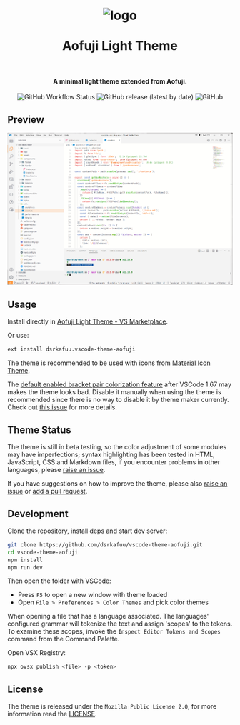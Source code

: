 <h1 align="center">
  <br />
  <img src="https://raw.githubusercontent.com/dsrkafuu/vscode-theme-aofuji/main/src/icon.png" alt="logo" width="128" />
  <br /><br />
  Aofuji Light Theme
  <br /><br />
</h1>

<h4 align="center">A minimal light theme extended from Aofuji.</h4>

<p align="center">
  <img alt="GitHub Workflow Status" src="https://img.shields.io/github/workflow/status/dsrkafuu/vscode-theme-aofuji/test">&nbsp;<img alt="GitHub release (latest by date)" src="https://img.shields.io/github/v/release/dsrkafuu/vscode-theme-aofuji">&nbsp;<img alt="GitHub" src="https://img.shields.io/github/license/dsrkafuu/vscode-theme-aofuji">
</p>

## Preview

<p align="center">
  <img alt="Preview" src="https://raw.githubusercontent.com/dsrkafuu/vscode-theme-aofuji/main/src/preview.png">
</p>

## Usage

Install directly in [Aofuji Light Theme - VS Marketplace](https://marketplace.visualstudio.com/items?itemName=dsrkafuu.vscode-theme-aofuji).

Or use:

```bash
ext install dsrkafuu.vscode-theme-aofuji
```

The theme is recommended to be used with icons from [Material Icon Theme](https://github.com/PKief/vscode-material-icon-theme).

The [default enabled bracket pair colorization feature](https://code.visualstudio.com/updates/v1_67#_bracket-pair-colorization-enabled-by-default) after VSCode 1.67 may makes the theme looks bad. Disable it manually when using the theme is recommended since there is no way to disable it by theme maker currently. Check out [this issue](https://github.com/microsoft/vscode/issues/148859) for more details.

## Theme Status

The theme is still in beta testing, so the color adjustment of some modules may have imperfections; syntax highlighting has been tested in HTML, JavaScript, CSS and Markdown files, if you encounter problems in other languages, please [raise an issue](https://github.com/dsrkafuu/vscode-theme-aofuji/issues).

If you have suggestions on how to improve the theme, please also [raise an issue](https://github.com/dsrkafuu/vscode-theme-aofuji/issues) or [add a pull request](https://github.com/dsrkafuu/vscode-theme-aofuji/pulls).

## Development

Clone the repository, install deps and start dev server:

```bash
git clone https://github.com/dsrkafuu/vscode-theme-aofuji.git
cd vscode-theme-aofuji
npm install
npm run dev
```

Then open the folder with VSCode:

- Press `F5` to open a new window with theme loaded
- Open `File > Preferences > Color Themes` and pick color themes

When opening a file that has a language associated. The languages' configured grammar will tokenize the text and assign 'scopes' to the tokens. To examine these scopes, invoke the `Inspect Editor Tokens and Scopes` command from the Command Palette.

Open VSX Registry:

```bash
npx ovsx publish <file> -p <token>
```

## License

The theme is released under the `Mozilla Public License 2.0`, for more information read the [LICENSE](https://github.com/dsrkafuu/vscode-theme-aofuji/blob/main/LICENSE).

```

```
